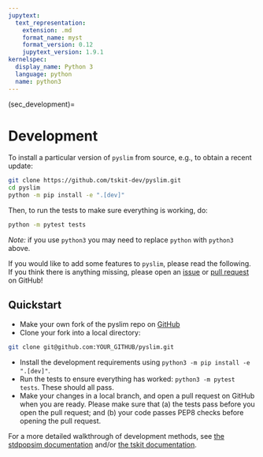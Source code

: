 ```yaml
---
jupytext:
  text_representation:
    extension: .md
    format_name: myst
    format_version: 0.12
    jupytext_version: 1.9.1
kernelspec:
  display_name: Python 3
  language: python
  name: python3
---
```


(sec_development)=

# Development


To install a particular version of ``pyslim`` from source, e.g., to obtain a recent update:

```bash
git clone https://github.com/tskit-dev/pyslim.git
cd pyslim
python -m pip install -e ".[dev]"
```


Then, to run the tests to make sure everything is working, do:

```bash
python -m pytest tests
```

*Note:* if you use ``python3`` you may need to replace ``python`` with ``python3`` above.

If you would like to add some features to ``pyslim``, please read the
following. If you think there is anything missing,
please open an [issue](http://github.com/tskit-dev/pyslim/issues>) or
[pull request](http://github.com/tskit-dev/pyslim/pulls>) on GitHub!

## Quickstart

- Make your own fork of the pyslim repo on [GitHub](http://github.com/tskit-dev/pyslim>)
- Clone your fork into a local directory:

```bash
git clone git@github.com:YOUR_GITHUB/pyslim.git
```

- Install the development requirements using
  ``python3 -m pip install -e ".[dev]"``.
- Run the tests to ensure everything has worked: ``python3 -m pytest tests``. These should
  all pass.
- Make your changes in a local branch, and open a pull request on GitHub when you
  are ready. Please make sure that (a) the tests pass before you open the pull request; and
  (b) your code passes PEP8 checks before opening the pull request.

For a more detailed walkthrough of development methods,
see [the stdpopsim documentation](https://popsim-consortium.github.io/stdpopsim-docs/latest/development.html#github-workflow)
and/or [the tskit documentation](https://tskit.dev/tskit/docs/latest/development.html#workflow).
